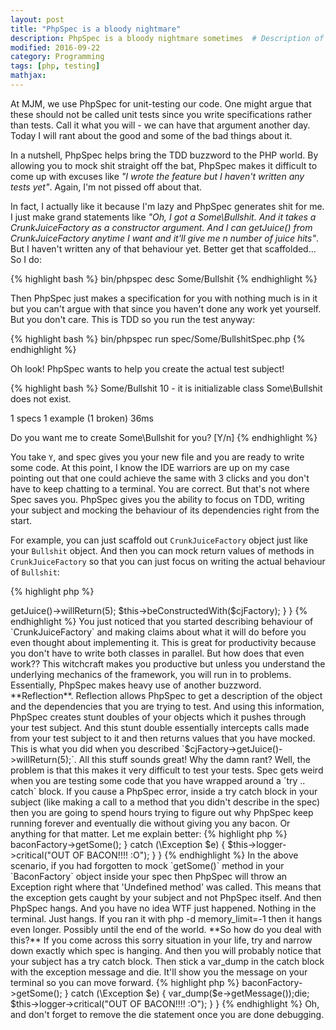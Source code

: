 ```yaml
---
layout: post
title: "PhpSpec is a bloody nightmare"
description: PhpSpec is a bloody nightmare sometimes  # Description of the post, used for Facebook Opengraph & Twitter
modified: 2016-09-22
category: Programming
tags: [php, testing]
mathjax:
---
```

At MJM, we use PhpSpec for unit-testing our code. One might argue that these should not be called unit tests since
you write specifications rather than tests. Call it what you will - we can have that argument another day. Today I will
rant about the good and some of the bad things about it.

In a nutshell, PhpSpec helps bring the TDD buzzword to the PHP world. By allowing you to mock shit straight off the bat,
PhpSpec makes it difficult to come up with excuses like _"I wrote the feature but I haven't written any tests yet"_.
Again, I'm not pissed off about that.

In fact, I actually like it because I'm lazy and PhpSpec generates shit for me. I
just make grand statements like _"Oh, I got a Some\Bullshit. And it takes a CrunkJuiceFactory as a constructor
argument. And I can getJuice() from CrunkJuiceFactory anytime I want and it'll give me n number of juice hits"_. But I
haven't written any of that behaviour yet. Better get that scaffolded... So I do:

{% highlight bash %}
bin/phpspec desc Some/Bullshit
{% endhighlight %}

Then PhpSpec just makes a specification for you with nothing much is in it but you can't argue with that since you haven't
done any work yet yourself. But you don't care. This is TDD so you run the test anyway:

{% highlight bash %}
bin/phpspec run spec/Some/BullshitSpec.php
{% endhighlight %}

Oh look! PhpSpec wants to help you create the actual test subject!

{% highlight bash %}
Some/Bullshit
  10  - it is initializable
      class Some\Bullshit does not exist.

1 specs
1 example (1 broken)
36ms

  Do you want me to create Some\Bullshit for you? [Y/n]
{% endhighlight %}

You take `Y`, and spec gives you your new file and you are ready to write some code. At this point, I know the IDE warriors
are up on my case pointing out that one could achieve the same with 3 clicks and you don't have to keep chatting to a terminal. You are
correct. But that's not where Spec saves you. PhpSpec gives you the ability to focus on TDD, writing your subject and mocking
the behaviour of its dependencies right from the start.

For example, you can just scaffold out `CrunkJuiceFactory` object just like your `Bullshit` object. And then you can mock
return values of methods in `CrunkJuiceFactory` so that you can just focus on writing the actual behaviour of `Bullshit`:


{% highlight php %}
<?php
namespace spec\Some;

use PhpSpec\ObjectBehavior;
use Prophecy\Argument;

class BullshitSpec extends ObjectBehavior
{
    public function let(CrunkJuiceFactory $cjFactory) {
        $cjFactory->getJuice()->willReturn(5);
        $this->beConstructedWith($cjFactory);
    }

}

{% endhighlight %}

You just noticed that you started describing behaviour of `CrunkJuiceFactory` and making claims about what it will do before
you even thought about implementing it. This is great for productivity because you don't have to write both classes in parallel.

But how does that even work?? This witchcraft makes you productive but unless you understand the underlying mechanics of
the framework, you will run in to problems. Essentially, PhpSpec makes heavy use of another buzzword. **Reflection**.

Reflection allows PhpSpec to get a description of the object and the dependencies that you are trying to test. And using
this information, PhpSpec creates stunt doubles of your objects which it pushes through your test subject. And this stunt
double essentially intercepts calls made from your test subject to it and then returns values that you have mocked. This
is what you did when you described `$cjFactory->getJuice()->willReturn(5);`.

All this stuff sounds great! Why the damn rant? Well, the problem is that this makes it very difficult to test your tests.
Spec gets weird when you are testing some code that you have wrapped around a `try .. catch` block.

If you cause a PhpSpec error, inside a try catch block in your subject (like making a call to a method that you didn't describe
in the spec) then you are going to spend hours trying to figure out why PhpSpec keep running forever and eventually die
without giving you any bacon. Or anything for that matter.

Let me explain better:

{% highlight php %}
<?php

public function getBacon()
{
    try {
        $bacon = $this->baconFactory->getSome();
    } catch (\Exception $e) {
        $this->logger->critical("OUT OF BACON!!!! :O");
    }
}

{% endhighlight %}

In the above scenario, if you had forgotten to mock `getSome()` method in your `BaconFactory` object inside your spec then
PhpSpec will throw an Exception right where that 'Undefined method' was called. This means that the exception gets caught
by your subject and not PhpSpec itself. And then PhpSpec hangs. And you have no idea WTF just happened. Nothing in the
terminal. Just hangs. If you ran it with php -d memory_limit=-1 then it hangs even longer. Possibly until the end of the
world.

**So how do you deal with this?**

If you come across this sorry situation in your life, try and narrow down exactly which spec is hanging. And then you will
probably notice that your subject has a try catch block. Then stick a var_dump in the catch block with the exception message
and die. It'll show you the message on your terminal so you can move forward.

{% highlight php %}
<?php

public function getBacon()
{
    try {
        $bacon = $this->baconFactory->getSome();
    } catch (\Exception $e) {
        var_dump($e->getMessage());die;
        $this->logger->critical("OUT OF BACON!!!! :O");
    }
}

{% endhighlight %}

Oh, and don't forget to remove the die statement once you are done debugging.